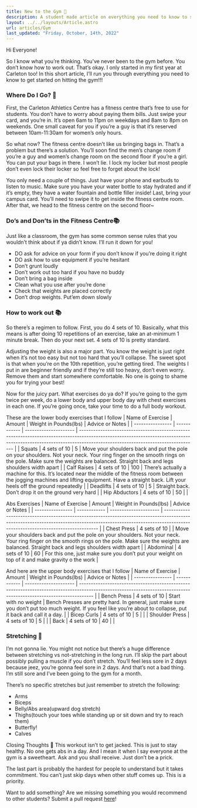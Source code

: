 ```yaml
---
title: New to the Gym 💪
description: A student made article on everything you need to know to start working out
layout: ../../layouts/Article.astro
url: articles/Gym
last_updated: "Friday, October, 14th, 2022"
---
```


Hi Everyone!

So I know what you’re thinking. You’ve never been to the gym before. You don’t know how to work out. That’s okay. I only started in my first year at Carleton too! In this short article, I’ll run you through everything you need to know to get started on hitting the gym!!!

### Where Do I Go? 🤔

First, the Carleton Athletics Centre has a fitness centre that’s free to use for students. You don’t have to worry about paying them bills. Just swipe your card, and you’re in. It’s open 6am to 11pm on weekdays and 8am to 8pm on weekends. One small caveat for you if you’re a guy is that it’s reserved between 10am-11:30am for women’s only hours.

So what now? The fitness centre doesn’t like us bringing bags in. That’s a problem but there’s a solution. You’ll soon find the men’s change room if you’re a guy and women’s change room on the second floor if you’re a girl. You can put your bags in there. I won’t lie. I lock my locker but most people don’t even lock their locker so feel free to forget about the lock! 

You only need a couple of things. Just have your phone and earbuds to listen to music. Make sure you have your water bottle to stay hydrated and if it’s empty, they have a water fountain and bottle filler inside! Last, bring your campus card. You’ll need to swipe it to get inside the fitness centre room. After that, we head to the fitness centre on the second floor~

### Do’s and Don’ts in the Fitness Centre📚

Just like a classroom, the gym has some common sense rules that you wouldn’t think about if ya didn’t know. I’ll run it down for you!
- DO ask for advice on your form if you don’t know if you’re doing it right
- DO ask how to use equipment if you’re hesitant
- Don’t grunt loudly
- Don’t work out too hard if you have no buddy
- Don’t bring a bag inside
- Clean what you use after you’re done
- Check that weights are placed correctly
- Don’t drop weights. Put’em down slowly


### How to work out 📚
So there’s a regimen to follow. First, you do 4 sets of 10. Basically, what this means is after doing 10 repetitions of an exercise, take an at-minimum 1 minute break. Then do your next set. 4 sets of 10 is pretty standard.

Adjusting the weight is also a major part. You know the weight is just right when it’s not too easy but not too hard that you’ll collapse. The sweet spot is that when you’re on the 10th repetition, you’re getting tired. The weights I put in are beginner friendly and if they’re still too heavy, don’t even worry. Remove them and start somewhere comfortable. No one is going to shame you for trying your best!

Now for the juicy part. What exercises do ya do? If you’re going to the gym twice per week, do a lower body and upper body day with chest exercises in each one. If you’re going once, take your time to do a full body workout.

These are the lower body exercises that I follow
| Name of Exercise | Amount       | Weight in Pounds(lbs) | Advice or Notes                                                                                                                                                                                                |
| ---------------- | ------------ | --------------------- | -------------------------------------------------------------------------------------------------------------------------------------------------------------------------------------------------------------- |
| Squats           | 4 sets of 10 | 5                     | Move your shoulders back and put the pole on your shoulders. Not your neck. Your ring finger on the smooth rings on the pole. Make sure the weights are balanced. Straight back and legs shoulders width apart |
| Calf Raises      | 4 sets of 10 | 100                   | There’s actually a machine for this. It’s located near the middle of the fitness room between the jogging machines and lifting equipment. Have a straight back. Lift your heels off the ground repeatedly      |
| Deadlifts        | 4 sets of 10 | 5                     | Straight back. Don’t drop it on the ground very hard                                                                                                                                                           |
| Hip Abductors    | 4 sets of 10 | 50                    |                                                                                                                                                                                                                |



Abs Exercises
| Name of Exercise | Amount       | Weight in Pounds(lbs) | Advice or Notes                                                                                                                                                                                                |
| ---------------- | ------------ | --------------------- | -------------------------------------------------------------------------------------------------------------------------------------------------------------------------------------------------------------- |
| Chest Press      | 4 sets of 10 |                       | Move your shoulders back and put the pole on your shoulders. Not your neck. Your ring finger on the smooth rings on the pole. Make sure the weights are balanced. Straight back and legs shoulders width apart |
| Abdominal        | 4 sets of 10 | 60                    | For this one, just make sure you don’t put your weight on top of it and make gravity o the work                                                                                                                |



And here are the upper body exercises that I follow 
| Name of Exercise | Amount       | Weight in Pounds(lbs) | Advice or Notes                                                                                                                                                    |
| ---------------- | ------------ | --------------------- | ------------------------------------------------------------------------------------------------------------------------------------------------------------------ |
| Bench Press      | 4 sets of 10 | Start with no weight  | Bench Presses are pretty hard. In general, just make sure you don’t put too much weight. If you feel like you’re about to collapse, put it back and call it a day. |
| Bicep Curls      | 4 sets of 10 | 5                     |                                                                                                                                                                    |
| Shoulder Press   | 4 sets of 10 | 5                     |                                                                                                                                                                    |
| Back             | 4 sets of 10 | 40                    |                                                                                                                                                                    |

### Stretching 🧘

I’m not gonna lie. You might not notice but there’s a huge difference between stretching vs not-stretching in the long run. I’ll skip the part about possibly pulling a muscle if you don’t stretch. You’ll feel less sore in 2 days because jeez, you’re gonna feel sore in 2 days. And that’s not a bad thing. I’m still sore and I’ve been going to the gym for a month.

There’s no specific stretches but just remember to stretch the following:
- Arms
- Biceps
- Belly/Abs area(upward dog stretch)
- Thighs(touch your toes while standing up or sit down and try to reach them)
- Butterfly!
- Calves

Closing Thoughts 💬
This workout isn’t to get jacked. This is just to stay healthy. No one gets abs in a day. And I mean it when I say everyone at the gym is a sweetheart. Ask and you shall receive. Just don’t be a prick. 

The last part is probably the hardest for people to understand but it takes commitment. You can’t just skip days when other stuff comes up. This is a priority. 


Want to add something? Are we missing something you would recommend to other students? Submit a pull request [here](https://github.com/CarletonComputerScienceSociety/students.carletoncomputerscience.ca/blob/master/src/pages/articles/breadth-elective-suggestions.md)!